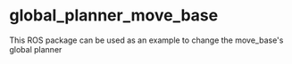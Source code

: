 # global_planner_move_base
This ROS package can be used as an example to change the move_base's global planner
